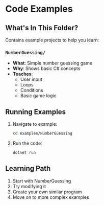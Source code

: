 # Code Examples

## What's In This Folder?

Contains example projects to help you learn:

### `NumberGuessing/`
- **What**: Simple number guessing game
- **Why**: Shows basic C# concepts
- **Teaches**:
  - User input
  - Loops
  - Conditions
  - Basic game logic

## Running Examples

1. Navigate to example:
   ```bash
   cd examples/NumberGuessing
   ```

2. Run the code:
   ```bash
   dotnet run
   ```

## Learning Path

1. Start with NumberGuessing
2. Try modifying it
3. Create your own similar program
4. Move on to more complex examples 